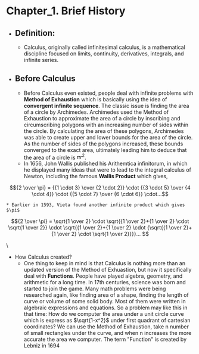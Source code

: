 # Chapter_1. Brief History
  * ## Definition:
    * Calculus, originally called infinitesimal calculus, is a mathematical discipline focused on limits, continuity, derivatives, integrals, and infinite series. 
  * ## Before Calculus
    * Before Calculus even existed, people deal with infinite problems with **Method of Exhaustion** which is basically using the idea of **convergent infinite sequence**. The classic issue is finding the area of a circle by Archimedes. Archimedes used the Method of Exhaustion to approximate the area of a circle by inscribing and circumscribing polygons with an increasing number of sides within the circle. By calculating the area of these polygons, Archimedes was able to create upper and lower bounds for the area of the circle. As the number of sides of the polygons increased, these bounds converged to the exact area, ultimately leading him to deduce that the area of a circle is $\pi r^{2}$.
    * In 1656, John Wallis published his Arithemtica infinitorum, in which he displayed many ideas that were to lead to the integral calculus of Newton, including the famous **Wallis Product** which gives,
```math
{2 \over \pi} = {{1 \cdot 3} \over {2 \cdot 2}} \cdot {{3 \cdot 5} \over {4 \cdot 4}} \cdot {{5 \cdot 7} \over {6 \cdot 6}} \cdot...
```
    * Earlier in 1593, Vieta found another infinite product which gives $\pi$
```math
{2 \over \pi} = \sqrt{1 \over 2} \cdot \sqrt{{1 \over 2}+{1 \over 2} \cdot \sqrt{1 \over 2}} \cdot \sqrt{{1 \over 2}+{1 \over 2} \cdot {\sqrt{{1 \over 2}+{1 \over 2} \cdot \sqrt{1 \over 2}}}}... 
```
\\
  * How Calculus created?
    * One thing to keep in mind is that Calculus is nothing more than an updated version of the Method of Exhuastion, but now it specifically deal with **Functions**. People have played algebra, geometry, and arithmetic for a long time. In 17th centuries, science was born and started to join the game. Many math problems were being researched again, like finding area of a shape, finding the length of curve or volume of some solid body. Most of them were written in algebraic expressions and equations. So a problem may like this in that time: How do we computer the area under a unit circle curve which is express as $\sqrt{1-x^2}$ under first quadrant of cartesian coordinates? We can use the Method of Exhaustion, take n number of small rectangles under the curve, and when n increases the more accurate the area we computer.   The term "Function" is created by Lebniz in 1694
